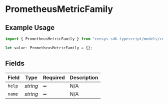# PrometheusMetricFamily

## Example Usage

```typescript
import { PrometheusMetricFamily } from "censys-sdk-typescript/models/components";

let value: PrometheusMetricFamily = {};
```

## Fields

| Field              | Type               | Required           | Description        |
| ------------------ | ------------------ | ------------------ | ------------------ |
| `help`             | *string*           | :heavy_minus_sign: | N/A                |
| `name`             | *string*           | :heavy_minus_sign: | N/A                |